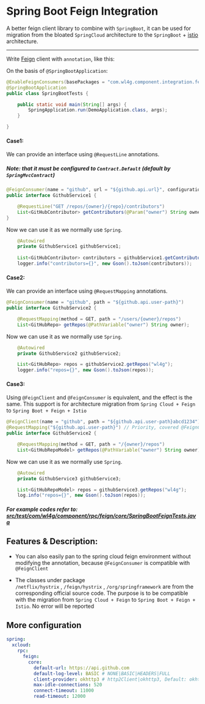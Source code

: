 # Spring Boot Feign Integration

A better feign client library to combine with `SpringBoot`, it can be used for migration 
from the bloated `SpringCloud` architecture to the `SpringBoot` + [istio](https://istio.io) architecture.


---


Write [Feign](https://github.com/OpenFeign/feign) client with `annotation`, like this:


On the basis of `@SpringBootApplication`:

```java
@EnableFeignConsumers(basePackages = "com.wl4g.component.integration.feign.core")
@SpringBootApplication
public class SpringBootTests {

	public static void main(String[] args) {
		SpringApplication.run(DemoApplication.class, args);
	}

}
```

#### Case1:

We can provide an interface using `@RequestLine` annotations.
##### Note: that it must be configured to `Contract.Default` (default by `SpringMvcContract`)

```java
@FeignConsumer(name = "github", url = "${github.api.url}", configuration = { Contract.Default.class })
public interface GithubService1 {

    @RequestLine("GET /repos/{owner}/{repo}/contributors")
    List<GitHubContributor> getContributors(@Param("owner") String owner, @Param("repo") String repo);
}
```

Now we can use it as we normally use `Spring`.

```java
    @Autowired
    private GithubService1 githubService1;
    
    List<GitHubContributor> contributors = githubService1.getContributors("wl4g", "xcloud-components");
    logger.info("contributors={}", new Gson().toJson(contributors));    
```

#### Case2:

We can provide an interface using `@RequestMapping` annotations. 

```java
@FeignConsumer(name = "github", path = "${github.api.user-path}")
public interface GithubService2 {

    @RequestMapping(method = GET, path = "/users/{owner}/repos")
    List<GitHubRepo> getRepos(@PathVariable("owner") String owner);

```

Now we can use it as we normally use `Spring`.

```java
    @Autowired
    private GithubService2 githubService2;

    List<GitHubRepo> repos = githubService2.getRepos("wl4g");
    logger.info("repos={}", new Gson().toJson(repos));    
```

#### Case3:

Using `@FeignClient` and `@FeignConsumer` is equivalent, and the effect is the same. 
This support is for architecture migration from `Spring Cloud + Feign` to `Spring Boot + Feign + Istio`

```java
@FeignClient(name = "github", path = "${github.api.user-path}abcd1234") // 'path' invalid, 
@RequestMapping("${github.api.user-path}") // Priority, covered @FeignClient#path
public interface GithubService2 {

    @RequestMapping(method = GET, path = "/{owner}/repos")
    List<GitHubRepoModel> getRepos(@PathVariable("owner") String owner);

```

Now we can use it as we normally use `Spring`.

```java
    @Autowired
    private GithubService3 githubService3;

    List<GitHubRepoModel> repos = githubService3.getRepos("wl4g");
    log.info("repos={}", new Gson().toJson(repos));
```

##### For example codes refer to: [src/test/com/wl4g/component/rpc/feign/core/SpringBootFeignTests.java](src/test/com/wl4g/component/rpc/springboot/feign/SpringBootFeignTests.java)


## Features & Description:
- You can also easily pan to the spring cloud feign environment without modifying the annotation, 
because `@FeignConsumer` is compatible with `@FeignClient`

- The classes under package `/netflix/hystrix`&nbsp;,&nbsp;`/feign/hystrix`&nbsp;,&nbsp;`/org/springframework` are from the corresponding official source code. 
The purpose is to be compatible with the migration from `Spring Cloud + Feign` to `Spring Boot + Feign + Istio`. No error will be reported



## More configuration

```yaml
spring:
  xcloud:
    rpc:
      feign:
        core:
          default-url: https://api.github.com
          default-log-level: BASIC # NONE|BASIC|HEADERS|FULL
          client-provider: okhttp3 # http2Client|okhttp3, Default: okhttp3
          max-idle-connections: 520
          connect-timeout: 11000
          read-timeout: 12000
```